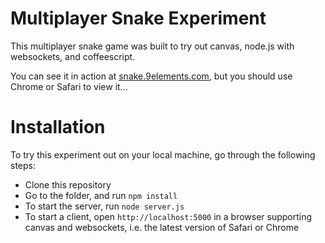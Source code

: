 # Multiplayer Snake Experiment

This multiplayer snake game was built to try out canvas, node.js with websockets, and coffeescript.

You can see it in action at [snake.9elements.com](http://snake.9elements.com/), but you should use Chrome or Safari to view it...

# Installation

To try this experiment out on your local machine, go through the following steps:

* Clone this repository
* Go to the folder, and run `npm install`
* To start the server, run `node server.js`
* To start a client, open `http://localhost:5000` in a browser supporting canvas and websockets, i.e. the latest version of Safari or Chrome